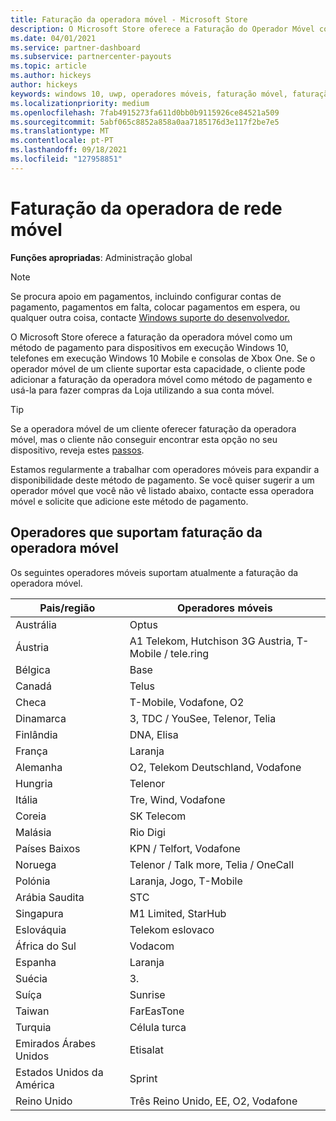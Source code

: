 ```yaml
---
title: Faturação da operadora móvel - Microsoft Store
description: O Microsoft Store oferece a Faturação do Operador Móvel como um método de pagamento para os operadores móveis que suportam esta capacidade.
ms.date: 04/01/2021
ms.service: partner-dashboard
ms.subservice: partnercenter-payouts
ms.topic: article
ms.author: hickeys
author: hickeys
keywords: windows 10, uwp, operadores móveis, faturação móvel, faturação da operadora móvel
ms.localizationpriority: medium
ms.openlocfilehash: 7fab4915273fa611d0bb0b9115926ce84521a509
ms.sourcegitcommit: 5abf065c8852a858a0aa7185176d3e117f2be7e5
ms.translationtype: MT
ms.contentlocale: pt-PT
ms.lasthandoff: 09/18/2021
ms.locfileid: "127958851"
---
```

# <a name="mobile-operator-billing"></a>Faturação da operadora de rede móvel

**Funções apropriadas**: Administração global

> [!NOTE]
> Se procura apoio em pagamentos, incluindo configurar contas de pagamento, pagamentos em falta, colocar pagamentos em espera, ou qualquer outra coisa, contacte [Windows suporte do desenvolvedor.](https://developer.microsoft.com/windows/support)

O Microsoft Store oferece a faturação da operadora móvel como um método de pagamento para dispositivos em execução Windows 10, telefones em execução Windows 10 Mobile e consolas de Xbox One. Se o operador móvel de um cliente suportar esta capacidade, o cliente pode adicionar a faturação da operadora móvel como método de pagamento e usá-la para fazer compras da Loja utilizando a sua conta móvel.

> [!TIP]
> Se a operadora móvel de um cliente oferecer faturação da operadora móvel, mas o cliente não conseguir encontrar esta opção no seu dispositivo, reveja estes [passos](https://support.microsoft.com/instantanswers/b25d6dd6-fb8b-3710-1e13-4d30eb01b51f).

Estamos regularmente a trabalhar com operadores móveis para expandir a disponibilidade deste método de pagamento. Se você quiser sugerir a um operador móvel que você não vê listado abaixo, contacte essa operadora móvel e solicite que adicione este método de pagamento.

## <a name="operators-that-support-mobile-operator-billing"></a>Operadores que suportam faturação da operadora móvel

Os seguintes operadores móveis suportam atualmente a faturação da operadora móvel.

| Pais/região       | Operadores móveis                                        |
|----------------------|---------------------------------------------------------|
| Austrália            | Optus                                                   |
| Áustria              | A1 Telekom, Hutchison 3G Austria, T-Mobile / tele.ring  |
| Bélgica              | Base                                          |
| Canadá               | Telus                                                   |
| Checa              | T-Mobile, Vodafone, O2                                  |
| Dinamarca              | 3, TDC / YouSee, Telenor, Telia                         |
| Finlândia              | DNA, Elisa                                              |
| França               | Laranja                                                  |
| Alemanha              | O2, Telekom Deutschland, Vodafone                       |
| Hungria              | Telenor                                                 |
| Itália                | Tre, Wind, Vodafone                                     |
| Coreia                | SK Telecom                                              |
| Malásia             | Rio Digi                                                    |
| Países Baixos          | KPN / Telfort, Vodafone                                 |
| Noruega               | Telenor / Talk more, Telia / OneCall                     |
| Polónia               | Laranja, Jogo, T-Mobile                                  |
| Arábia Saudita         | STC                                                     |
| Singapura            | M1 Limited, StarHub                                     |
| Eslováquia             | Telekom eslovaco                                          |
| África do Sul         | Vodacom                                                 |
| Espanha                | Laranja                                                  |
| Suécia               | 3.                                              |
| Suíça          | Sunrise                                       |
| Taiwan               | FarEasTone                                              |
| Turquia               | Célula turca                                                |
| Emirados Árabes Unidos | Etisalat                                                |
| Estados Unidos da América        | Sprint                                         |
| Reino Unido       | Três Reino Unido, EE, O2, Vodafone                                 |
